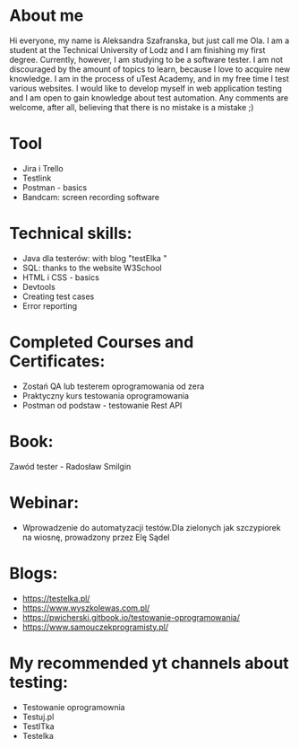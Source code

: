 # About me
Hi everyone, my name is Aleksandra Szafranska, but just call me Ola. I am a student at the Technical University of Lodz and I am finishing my first degree. Currently, however, I am studying to be a software tester. I am not discouraged by the amount of topics to learn, because I love to acquire new knowledge. I am in the process of uTest Academy, and in my free time I test various websites. I would like to develop myself in web application testing and I am open to gain knowledge about test automation. Any comments are welcome, after all, believing that there is no mistake is a mistake ;)

# Tool
- Jira i Trello
- Testlink
- Postman - basics
- Bandcam: screen recording software

# Technical skills:
- Java dla testerów: with blog "testElka " 
- SQL: thanks to the website W3School 
- HTML i CSS - basics
- Devtools
- Creating test cases
- Error reporting

# Completed Courses and Certificates:
- Zostań QA lub testerem oprogramowania od zera
- Praktyczny kurs testowania oprogramowania
- Postman od podstaw - testowanie Rest API

# Book:
Zawód tester - Radosław Smilgin

# Webinar:
- Wprowadzenie do automatyzacji testów.Dla zielonych jak szczypiorek na wiosnę, prowadzony przez Elę Sądel

# Blogs: 
-  https://testelka.pl/
-  https://www.wyszkolewas.com.pl/
-  https://pwicherski.gitbook.io/testowanie-oprogramowania/
-  https://www.samouczekprogramisty.pl/

# My recommended yt channels about testing: 
- Testowanie oprogramownia 
- Testuj.pl
- TestITka 
- Testelka
